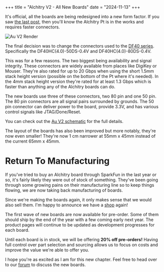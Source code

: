 +++
title = "Alchitry V2 - All New Boards"
date = "2024-11-13"
+++

It's official, all the boards are being redesigned into a new form factor.
If you saw [the last post](@/news/alchitry-platinum-v2.md), then you'll know the Alchitry Pt is in the works and requires faster connectors.

![Au V2 Render](https://cdn.alchitry.com/boards/AuV2Render.jpg)

The final decision was to change the connectors used to the [DF40 series](https://www.hirose.com/en/product/document?clcode=CL0684-4085-8-51&productname=DF40HC(2.5)-60DS-0.4V(51)&series=DF40&documenttype=Catalog&lang=en&documentid=en_DF40_CAT).
Specifically the DF40HC(4.0)-50DS-0.4V and DF40HC(4.0)-80DS-0.4V.

This was for a few reasons.
The two biggest being availability and signal integrity.
These connectors are widely available from places like DigiKey or Mouser.
They're also rated for up to 20 Gbps when using the short 1.5mm stack height version (possible on the bottom of the Pt where it's needed).
In the 4mm stack height version they're rated for at least 1.3 Gbps which is faster than anything any of the Alchitry boards can do.

The new boards use three of these connectors, two 80 pin and one 50 pin.
The 80 pin connectors are all signal pairs surrounded by grounds.
The 50 pin connector can deliver power to the board, provide 3.3V, and has various control signals like JTAG/Done/Reset.

You can check out the [Au V2 schematic](https://cdn.alchitry.com/docs/Au-V2/AuSchematic.pdf) for the full details.

The layout of the boards has also been improved but more notably, they're now even smaller!
They're now 1 cm narrower at 55mm x 45mm instead of the current 65mm x 45mm.

# Return To Manufacturing

If you've tried to buy an Alchitry board through SparkFun in the last year or so, it's fairly likely they were out of stock of something.
They've been going through some growing pains on their manufacturing line so to keep things flowing, we are now taking back manufacturing of boards.

Since we're making the boards again, it only makes sense that we would also sell them.
I'm happy to announce we have a [shop](https://shop.alchitry.com/) again!

The first wave of new boards are now available for pre-order.
Some of them should ship by the end of the year with a few coming early next year.
The product pages will continue to be updated as development progresses for each board.

Until each board is in stock, we will be offering **20% off pre-orders!**
Having full control over part selection and sourcing allows us to focus on costs and improve the value we're able to offer you.

I hope you're as excited as I am for this new chapter.
Feel free to head over to our [forum](https://forum.alchitry.com/) to discuss the new boards.